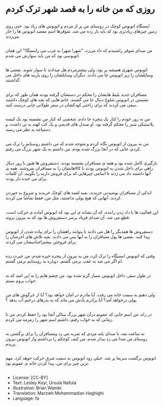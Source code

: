 # روزی که من خانه را به قصد شهر ترک کردم

##
ایستگاه اتوبوس کوچک در روستای من پر از مردم و اتوبوس های زیاد بود. حتی روی زمین چیزهای زیادتری بود که باید بار زده می شد. شوفرها اسم مقصد اتوبوس ها را جار می‌زدند.

##
من صدای شوفر راشنیدم که داد می‌زد، "شهر! شهر! به غرب می رایستگا!" این همان اتوبوسی بود که من باید سوارش می شدم.

##
اتوبوس شهری همیشه پر بود، ولی بیشترمردم هل میدادند تا سوار شوند. بعضی ها وسایلشان را زیر اتوبوس جا می دادند. دیگران وسایلشان را روی باربند های داخل می گذاشتند.

##
مسافران جدید بلیط هایشان را محکم در دستشان گرفته بودند همان طور که برای نشستن در اتوبوس شلوغ دنبال جا می گشتند. خانم هایی که بچه های کوچک داشتند سعی می کردند که برای راحتی کودکشان در سفر طولانی جایی درست کنند.

##
من به زور خودم را کنار یک پنجره جا دادم. شخصی که کنار من نشسته بود یک کیسه پلاستیکی سبز را محکم گرفته بود. او صندل های قدیمی و یک کت کهنه به تن داشت، و دستپاچه به نظر می رسید.

##
من به بیرون از اتوبوس نگاه کردم و متوجه شدم که من داشتم روستایم را ترک می کردم، جایی که در آنجا بزرگ شده بودم. من داشتم به یک شهر بزرگ می رفتم.

##
بارگیری کامل شده بود و همه ی مسافران نشسته بودند. دستفروش ها هنوز با زور دنبال راهی برای داخل شدن به اتوبوس بودند تا کالاهایشان را به مسافران بفروشند. همه ی آنها داشتند داد می زدند تا اسامی چیزهایی که برای فروش دارند را بگویند. آن کلمات برای من خنده دار بودند.

##
اندکی از مسافران نوشیدنی خریدند، بقیه لقمه های کوچک خریدند و شروع به خوردن کردند. آنهایی که هیچ پولی نداشتند، مثل من، فقط تماشا می کردند.

##
این فعالیت ها با داد زدن راننده، که آن نشانه ی این بود که اتوبوس آماده ی حرکت است، قطع می شد. آن صدای فریاد برسر دستفروش ها بود که به بیرون بروند.

##
دستفروش ها همدیگر را هل می دادند تا بتوانند راهشان را برای پیاده شدن از اتوبوس پیدا کنند. بعضی ها پول مسافران را به آنها پس می دادند. بقیه تلاش های آخرشان را برای فروختن بیشتراجناسشان می کردند.

##
وقتی که اتوبوس ایستگاه را ترک کرد، من به بیرون از پنجره خیره شدم. من حیرت زده ام اگر می شد به عقب برمی گشتم، دوباره به روستایم برمی گشتم.

##
در طول سفر، داخل اتوبوس بسیار گرم شده بود. من چشم هایم را به این امید که به خواب بروم بستم.

##
ولی ذهنم به سمت خانه می رفت. آیا مادرم در امان خواهد بود؟ آیا از خرگوش های من پولی درخواهد آمد؟ آیا برادرم یادش می ماند که به بذرهای درختم آب بدهد ؟

##
در راه، من اسم جایی که عمویم درآن شهر بزرگ ساکن آنجا بود را حفظ کردم. من تا زمانی که به خواب رفتم، داشتم اسم شهر را زمزمه می کردم.

##
نه ساعت بعد، با صدای بلند مردی که ضربه می زد ومسافران را برای برگشتن به روستای من صدا می زد بیدار شدم. من کیف کوچکم را برداشتم واز اتوبوس بیرون پریدم.

##
اتوبوس برگشت سریعا پر شد. خیلی زود اتوبوس به سمت شرق حرکت خوهد کرد. مهم ترین چیز برای من، پیدا کردن خانه ی عمویم بود.

##
* License: [CC-BY]
* Text: Lesley Koyi, Ursula Nafula
* Illustration: Brian Wambi
* Translation: Marzieh Mohammadian Haghighi
* Language: fa
